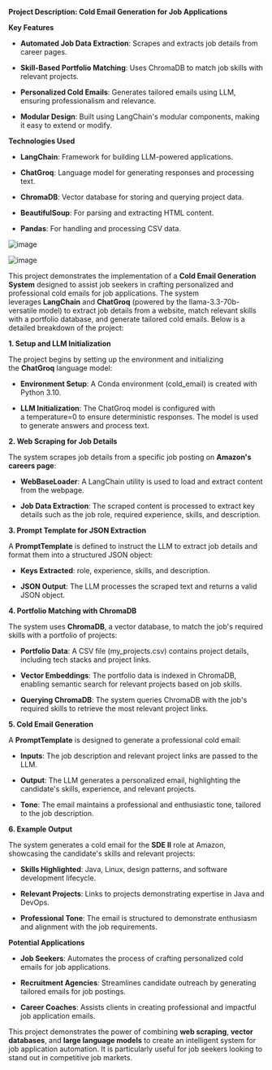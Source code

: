 **Project Description: Cold Email Generation for Job Applications**

**Key Features**

-   **Automated Job Data Extraction**: Scrapes and extracts job details
    from career pages.

-   **Skill-Based Portfolio Matching**: Uses ChromaDB to match job
    skills with relevant projects.

-   **Personalized Cold Emails**: Generates tailored emails using LLM,
    ensuring professionalism and relevance.

-   **Modular Design**: Built using LangChain\'s modular components,
    making it easy to extend or modify.

**Technologies Used**

-   **LangChain**: Framework for building LLM-powered applications.

-   **ChatGroq**: Language model for generating responses and processing
    text.

-   **ChromaDB**: Vector database for storing and querying project data.

-   **BeautifulSoup**: For parsing and extracting HTML content.

-   **Pandas**: For handling and processing CSV data.

![image](https://github.com/user-attachments/assets/c3cfcdc8-d9fa-4ef8-b133-12b99de63a73)


![image](https://github.com/user-attachments/assets/431d476d-7f35-4a2b-9e94-06987f5d0ea9)


This project demonstrates the implementation of a **Cold Email
Generation System** designed to assist job seekers in crafting
personalized and professional cold emails for job applications. The
system leverages **LangChain** and **ChatGroq** (powered by
the llama-3.3-70b-versatile model) to extract job details from a
website, match relevant skills with a portfolio database, and generate
tailored cold emails. Below is a detailed breakdown of the project:

**1. Setup and LLM Initialization**

The project begins by setting up the environment and initializing
the **ChatGroq** language model:

-   **Environment Setup**: A Conda environment (cold_email) is created
    with Python 3.10.

-   **LLM Initialization**: The ChatGroq model is configured with
    a temperature=0 to ensure deterministic responses. The model is used
    to generate answers and process text.

**2. Web Scraping for Job Details**

The system scrapes job details from a specific job posting
on **Amazon\'s careers page**:

-   **WebBaseLoader**: A LangChain utility is used to load and extract
    content from the webpage.

-   **Job Data Extraction**: The scraped content is processed to extract
    key details such as the job role, required experience, skills, and
    description.

**3. Prompt Template for JSON Extraction**

A **PromptTemplate** is defined to instruct the LLM to extract job
details and format them into a structured JSON object:

-   **Keys Extracted**: role, experience, skills, and description.

-   **JSON Output**: The LLM processes the scraped text and returns a
    valid JSON object.

**4. Portfolio Matching with ChromaDB**

The system uses **ChromaDB**, a vector database, to match the job\'s
required skills with a portfolio of projects:

-   **Portfolio Data**: A CSV file (my_projects.csv) contains project
    details, including tech stacks and project links.

-   **Vector Embeddings**: The portfolio data is indexed in ChromaDB,
    enabling semantic search for relevant projects based on job skills.

-   **Querying ChromaDB**: The system queries ChromaDB with the job\'s
    required skills to retrieve the most relevant project links.

**5. Cold Email Generation**

A **PromptTemplate** is designed to generate a professional cold email:

-   **Inputs**: The job description and relevant project links are
    passed to the LLM.

-   **Output**: The LLM generates a personalized email, highlighting the
    candidate\'s skills, experience, and relevant projects.

-   **Tone**: The email maintains a professional and enthusiastic tone,
    tailored to the job description.

**6. Example Output**

The system generates a cold email for the **SDE II** role at Amazon,
showcasing the candidate\'s skills and relevant projects:

-   **Skills Highlighted**: Java, Linux, design patterns, and software
    development lifecycle.

-   **Relevant Projects**: Links to projects demonstrating expertise in
    Java and DevOps.

-   **Professional Tone**: The email is structured to demonstrate
    enthusiasm and alignment with the job requirements.

**Potential Applications**

-   **Job Seekers**: Automates the process of crafting personalized cold
    emails for job applications.

-   **Recruitment Agencies**: Streamlines candidate outreach by
    generating tailored emails for job postings.

-   **Career Coaches**: Assists clients in creating professional and
    impactful job application emails.

This project demonstrates the power of combining **web
scraping**, **vector databases**, and **large language models** to
create an intelligent system for job application automation. It is
particularly useful for job seekers looking to stand out in competitive
job markets.
